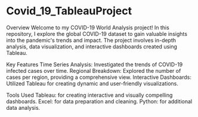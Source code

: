 # Covid_19_TableauProject

Overview
Welcome to my COVID-19 World Analysis project! In this repository, I explore the global COVID-19 dataset to gain valuable insights into the pandemic's trends and impact. The project involves in-depth analysis, data visualization, and interactive dashboards created using Tableau.

Key Features
Time Series Analysis: Investigated the trends of COVID-19 infected cases over time.
Regional Breakdown: Explored the number of cases per region, providing a comprehensive view.
Interactive Dashboards: Utilized Tableau for creating dynamic and user-friendly visualizations.

Tools Used
Tableau: for creating interactive and visually compelling dashboards.
Excel: for data preparation and cleaning.
Python: for additional data analysis.
